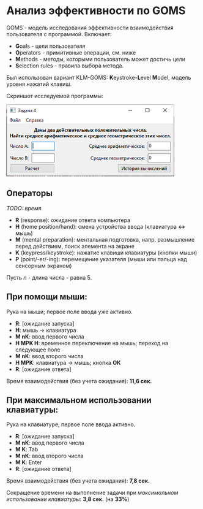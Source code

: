 Анализ эффективности по GOMS
============================

GOMS - модель исследования эффективности взаимодействия пользователя с программой.
Включает:
- **G**oals - цели пользователя
- **O**perators - примитивные операции, см. ниже
- **M**ethods - методы, которыми пользователь может достичь цели
- **S**election rules - правила выбора метода.

Был использован вариант KLM-GOMS: **K**eystroke-**L**evel **M**odel, модель уровня нажатий клавиш.

Скриншот исследуемой программы:

![Скриншот исследуемой программы](image.png)

Операторы
-----------------------------

_TODO: время_

- __R__ (response): ожидание ответа компьютера
- __H__ (home position/hand): смена устройства ввода (клавиатура __<->__ мышь)
- __M__ (mental preparation): ментальная подготовка, напр. размышление перед действием, поиск элемента на экране
- __K__ (keypress/keystroke): нажатие клавиши клавиатуры (кнопки мыши)
- __P__ (point/-er/-ing): перемещение указателя (мыши или пальца над сенсорным экраном)

Пусть _n_ - длина числа - равна 5.

При помощи мыши:
----------------

Рука на мыши; первое поле ввода уже активно.

- __R__: [ожидание запуска]
- __H__: мышь -> клавиатура
- __M nK__: ввод первого числа
- __H MPK H__: временное переключение на мышь; переход на следующее поле
- __M nK__: ввод второго числа
- __H MPK__: клавиатура -> мышь; кнопка __ОК__
- __R__: [ожидание ответа]

Время взаимодействия (без учета ожидания): __11,6 сек.__

При максимальном использовании клавиатуры:
------------------------------------------

Рука на клавиатуре; первое поле ввода активно.

- __R__: [ожидание запуска]
- __M nK__: ввод первого числа
- __M K__: Tab
- __M nK__: ввод второго числа
- __M K__: Enter
- __R__: [ожидание ответа]

Время взаимодействия (без учета ожидания): __7,8 сек.__

Сокращение времени на выполнение задачи при _максимальном использовании клавиатуры_: __3,8 сек.__ (на __33%__)
